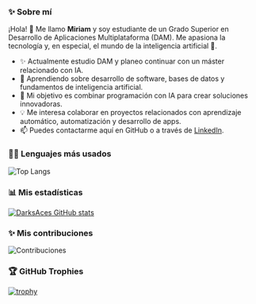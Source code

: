 ### ✨ Sobre mí
 
¡Hola! 👋 Me llamo **Miriam** y soy estudiante de un Grado Superior en Desarrollo de Aplicaciones Multiplataforma (DAM). Me apasiona la tecnología y, en especial, el mundo de la inteligencia artificial 🤖.
 
-  ✨ Actualmente estudio DAM y planeo continuar con un máster relacionado con IA.
- 🌱 Aprendiendo sobre desarrollo de software, bases de datos y fundamentos de inteligencia artificial.
- 🚀 Mi objetivo es combinar programación con IA para crear soluciones innovadoras.
- 💡 Me interesa colaborar en proyectos relacionados con aprendizaje automático, automatización y desarrollo de apps.
- 📫 Puedes contactarme aquí en GitHub o a través de [LinkedIn]().
 
### 🧑‍💻 Lenguajes más usados
 
![Top Langs](https://github-readme-stats.vercel.app/api/top-langs/?username=Kuroimichan4&layout=compact&langs_count=10)
 
### 📊 Mis estadísticas
 
[![DarksAces GitHub stats](https://github-readme-stats.vercel.app/api?username=Kuroimichan4&show_icons=true&theme=dark)](https://github.com/DarksAces)
 
### ✨ Mis contribuciones
 
![Contribuciones](https://ghchart.rshah.org/Kuroimichan4)
 
 
### 🏆 GitHub Trophies
 
[![trophy](https://github-profile-trophy.vercel.app/?username=Kuroimichan4&theme=onedark&row=2&column=4)](https://github.com/ryo-ma/github-profile-trophy)
